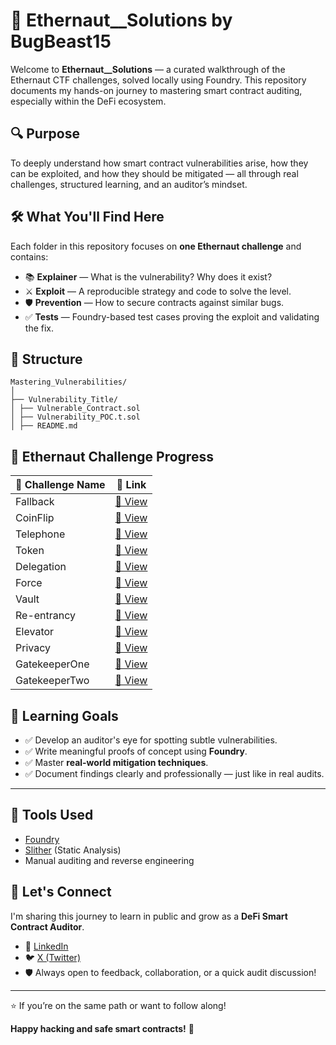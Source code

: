 #  🚀 Ethernaut__Solutions by  BugBeast15

Welcome to **Ethernaut__Solutions** — a curated walkthrough of the Ethernaut CTF challenges, solved locally using Foundry. This repository documents my hands-on journey to mastering smart contract auditing, especially within the DeFi ecosystem.



## 🔍 Purpose

To deeply understand how smart contract vulnerabilities arise, how they can be exploited, and how they should be mitigated — all through real challenges, structured learning, and an auditor’s mindset.



## 🛠️ What You'll Find Here

Each folder in this repository focuses on **one Ethernaut challenge** and contains:

- 📚 **Explainer** — What is the vulnerability? Why does it exist?
- ⚔️ **Exploit** — A reproducible strategy and code to solve the level.
- 🛡️ **Prevention** — How to secure contracts against similar bugs.
- ✅ **Tests** — Foundry-based test cases proving the exploit and validating the fix.


## 📂 Structure



```
Mastering_Vulnerabilities/
│
├── Vulnerability_Title/
│ ├── Vulnerable_Contract.sol
│ ├── Vulnerability_POC.t.sol
│ ├── README.md

```
## 🧠 Ethernaut Challenge Progress

| 🧩 Challenge Name | 🔗 Link |
|------------------|--------|
| Fallback         | [🔗 View](https://github.com/Clutchbeast15/EtherNaut__Solutions/tree/main/Fallback) |
| CoinFlip         | [🔗 View](https://github.com/Clutchbeast15/EtherNaut__Solutions/tree/main/CoinFlip) |
| Telephone        | [🔗 View](https://github.com/Clutchbeast15/EtherNaut__Solutions/tree/main/Telephone) |
| Token            | [🔗 View](https://github.com/Clutchbeast15/EtherNaut__Solutions/tree/main/Token) |
| Delegation       | [🔗 View](https://github.com/Clutchbeast15/EtherNaut__Solutions/tree/main/Delegation) |
| Force            | [🔗 View](https://github.com/Clutchbeast15/EtherNaut__Solutions/tree/main/Force) |
| Vault            | [🔗 View](https://github.com/Clutchbeast15/EtherNaut__Solutions/tree/main/Vault) |
| Re-entrancy      | [🔗 View](https://github.com/Clutchbeast15/EtherNaut__Solutions/tree/main/Re-entrancy) |
| Elevator         | [🔗 View](https://github.com/Clutchbeast15/EtherNaut__Solutions/tree/main/Elevator) |
| Privacy          | [🔗 View](https://github.com/Clutchbeast15/EtherNaut__Solutions/tree/main/Privacy) |
| GatekeeperOne    | [🔗 View](https://github.com/Clutchbeast15/EtherNaut__Solutions/tree/main/GatekeeperOne) |
| GatekeeperTwo    | [🔗 View](https://github.com/Clutchbeast15/EtherNaut__Solutions/tree/main/GatekeeperTwo) |





## 📌 Learning Goals

- ✅ Develop an auditor's eye for spotting subtle vulnerabilities.
- ✅ Write meaningful proofs of concept using **Foundry**.
- ✅ Master **real-world mitigation techniques**.
- ✅ Document findings clearly and professionally — just like in real audits.

---



## 🧪 Tools Used

- [Foundry](https://book.getfoundry.sh/)
- [Slither](https://github.com/crytic/slither) (Static Analysis)
- Manual auditing and reverse engineering


## 🤝 Let's Connect

I'm sharing this journey to learn in public and grow as a **DeFi Smart Contract Auditor**.

- 💬 [LinkedIn](https://www.linkedin.com/in/vaibhav-sutar-977417349/)  
- 🐦 [X (Twitter)](https://twitter.com/SutarVaibhav_15)
- 🛡️ Always open to feedback, collaboration, or a quick audit discussion!

---

⭐ If you’re on the same path or want to follow along!

**Happy hacking and safe smart contracts!** 🔐
